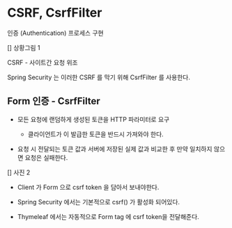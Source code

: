 # CSRF, CsrfFilter

인증 (Authentication) 프로세스 구현

[] 상황그림 1

CSRF - 사이트간 요청 위조

Spring Security 는 이러한 CSRF 를 막기 위해 CsrfFilter 를 사용한다.

## Form 인증 - CsrfFilter

- 모든 요청에 랜덤하게 생성된 토큰을 HTTP 파라미터로 요구

    - 클라이언트가 이 발급한 토큰을 반드시 가져와야 한다.

- 요청 시 전달되는 토큰 값과 서버에 저장된 실제 값과 비교한 후 만약 일치하지 않으면 요청은 실패한다.


[] 사진 2 

- Client 가 Form 으로 csrf token 을 담아서 보내야한다. 

- Spring Security 에서는 기본적으로 csrf() 가 활성화 되어있다. 


* Thymeleaf 에서는 자동적으로 Form tag 에 csrf token을 전달해준다. 